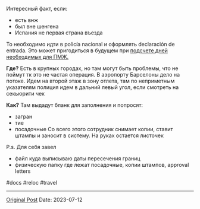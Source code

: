 Интересный факт, если:
- есть внж
- был вне шенгена
- Испания не первая страна въезда

То необходимо идти в policía nacional и оформлять declaración de entrada. Это может пригодиться в будущем при [подсчете дней необходимых для ПМЖ.](1243.md)

**Где?** Есть в крупных городах, но там могут быть проблемы, что не поймут тк это не частая операция. В аэропорту Барселоны дело на потоке. Идем на второй этаж в зону отлета, там по неприметным указателям полиция идем в дальний левый угол, если смотреть на секьюрити чек

**Как?** Там выдадут бланк для заполнения и попросят:
- загран
- тие
- посадочные
Со всего этого сотрудник снимает копии, ставит штампы и заносит в систему. На руках остается листочек

P.s. Для себя завел
- файл куда выписываю даты пересечения границ
- физическую папку где лежат посадочные, копии штампов, approval letters

#docs #reloc #travel

---
[Original Post](https://t.me/lev2tarragona/1344)
Date: 2023-07-12
